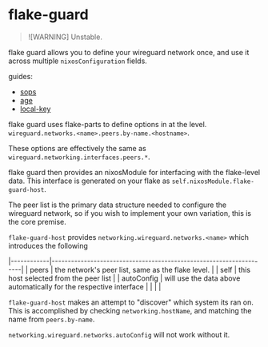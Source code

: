 # flake-guard

>![WARNING]
> Unstable.

flake guard allows you to define your wireguard network once, and use it across multiple `nixosConfiguration` fields.


guides:
- [sops](./sops.md)
- [age](./age.md)
- [local-key](./local-key.md)



flake guard uses flake-parts to define options in at the level. `wireguard.networks.<name>.peers.by-name.<hostname>`.

These options are effectively the same as `wireguard.networking.interfaces.peers.*`.


flake guard then provides an nixosModule for interfacing with the flake-level data. This interface is generated on your flake as `self.nixosModule.flake-guard-host`.

The peer list is the primary data structure needed to configure the wireguard network, so if you wish to implement your own variation, this is the core premise.

`flake-guard-host` provides `networking.wireguard.networks.<name>`
which introduces the following

|------------|--------------------------------------------------------------------|
| peers      | the network's peer list, same as the flake level.                  |
| self       | this host selected from the peer list                              |
| autoConfig | will use the data above automatically for the respective interface |
|            |                                                                    |

`flake-guard-host` makes an attempt to "discover" which system its ran on. This is accomplished by checking `networking.hostName`, and matching the name from `peers.by-name`. 

`networking.wireguard.networks.autoConfig` will not work without it.


